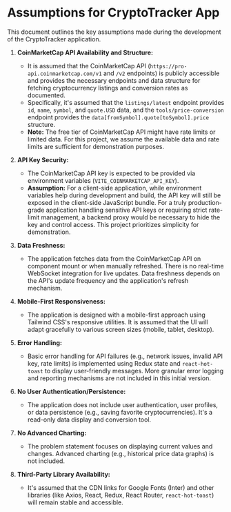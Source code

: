# Assumptions for CryptoTracker App

This document outlines the key assumptions made during the development of the CryptoTracker application.

1.  **CoinMarketCap API Availability and Structure:**
    * It is assumed that the CoinMarketCap API (`https://pro-api.coinmarketcap.com/v1` and `/v2` endpoints) is publicly accessible and provides the necessary endpoints and data structure for fetching cryptocurrency listings and conversion rates as documented.
    * Specifically, it's assumed that the `listings/latest` endpoint provides `id`, `name`, `symbol`, and `quote.USD` data, and the `tools/price-conversion` endpoint provides the `data[fromSymbol].quote[toSymbol].price` structure.
    * **Note:** The free tier of CoinMarketCap API might have rate limits or limited data. For this project, we assume the available data and rate limits are sufficient for demonstration purposes.

2.  **API Key Security:**
    * The CoinMarketCap API key is expected to be provided via environment variables (`VITE_COINMARKETCAP_API_KEY`).
    * **Assumption:** For a client-side application, while environment variables help during development and build, the API key will still be exposed in the client-side JavaScript bundle. For a truly production-grade application handling sensitive API keys or requiring strict rate-limit management, a backend proxy would be necessary to hide the key and control access. This project prioritizes simplicity for demonstration.

3.  **Data Freshness:**
    * The application fetches data from the CoinMarketCap API on component mount or when manually refreshed. There is no real-time WebSocket integration for live updates. Data freshness depends on the API's update frequency and the application's refresh mechanism.

4.  **Mobile-First Responsiveness:**
    * The application is designed with a mobile-first approach using Tailwind CSS's responsive utilities. It is assumed that the UI will adapt gracefully to various screen sizes (mobile, tablet, desktop).

5.  **Error Handling:**
    * Basic error handling for API failures (e.g., network issues, invalid API key, rate limits) is implemented using Redux state and `react-hot-toast` to display user-friendly messages. More granular error logging and reporting mechanisms are not included in this initial version.

6.  **No User Authentication/Persistence:**
    * The application does not include user authentication, user profiles, or data persistence (e.g., saving favorite cryptocurrencies). It's a read-only data display and conversion tool.

7.  **No Advanced Charting:**
    * The problem statement focuses on displaying current values and changes. Advanced charting (e.g., historical price data graphs) is not included.

8.  **Third-Party Library Availability:**
    * It's assumed that the CDN links for Google Fonts (Inter) and other libraries (like Axios, React, Redux, React Router, `react-hot-toast`) will remain stable and accessible.